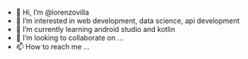 - 👋 Hi, I’m @lorenzovilla
- 👀 I’m interested in web development, data science, api development
- 🌱 I’m currently learning android studio and kotlin
- 💞️ I’m looking to collaborate on ...
- 📫 How to reach me ...

<!---
lorenzovilla/lorenzovilla is a ✨ special ✨ repository because its `README.md` (this file) appears on your GitHub profile.
You can click the Preview link to take a look at your changes.
--->
